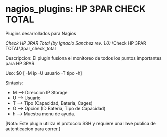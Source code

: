 # nagios_plugins: HP 3PAR CHECK TOTAL
Plugins desarrollados para Nagios


*Check HP 3PAR Total (by Ignacio Sanchez rev. 1.0)* \Check HP 3PAR TOTAL\3par_check_total

Descripcion:
El plugin fusiona el monitoreo de todos los puntos importantes para HP 3PAR.

Uso: $0 [ -M ip -U usuario -T tipo -h]

Sintaxis:
- M --> Direccion IP Storage
- U --> Usuario
- T --> Tipo (Capacidad, Bateria, Cages)
- O --> Opcion (ID Bateria, Tipo de Capacidad)
- h --> Muestra menu de ayuda.
    
[Nota: Este plugin utiliza el protocolo SSH y requiere una llave publica de autenticacion para correr.]
